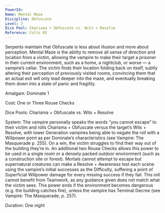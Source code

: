 ```yaml
---
PowerId: 
Name: Mental Maze
Discipline: Obfuscate
Level: 3
Dice Pool: Charisma + Obfuscate vs. Wits + Resolve
Reference: Cults 85
---
```

Serpents maintain that Obfuscate is less about illusion and more about perception. Mental Maze is the ability to remove all sense of direction and location from a victim, allowing the vampire to make their target a prisoner in their current environment, such as a home, a nightclub, or worse — a vampire’s cellar. The victim finds their location folding back on itself, subtly altering their perception of previously visited rooms, convincing them that an actual exit will only lead deeper into the maze, and eventually breaking them down into a state of panic and fragility. 

Amalgam: Dominate 1

Cost: One or Three Rouse Checks 

Dice Pools: Charisma + Obfuscate vs. Wits + Resolve 

System: The vampire personally speaks the words “you cannot escape” to their victim and rolls Charisma + Obfuscate versus the target’s Wits + Resolve, with lower Generation vampires being able to negate the roll with a Willpower point as per Dominate’s characteristics (see Vampire: The Masquerade p. 255). On a win, the victim struggles to find their way out of the building they’re in. An additional two Rouse Checks allows this power to be used in a single room or a densely packed outdoor environment (such as a construction site or forest). Mortals cannot attempt to escape but supernatural creatures can make a Resolve + Awareness test each scene using the vampire’s initial successes as the Difficulty, suffering a point of Superficial Willpower damage for every missing success if they fail. This roll cannot benefit from Teamwork, as any guidance given does not match what the victim sees. This power ends if the environment becomes dangerous (e.g. the building catches fire), unless the vampire has Terminal Decree (see Vampire: The Masquerade, p. 257). 

Duration: One night